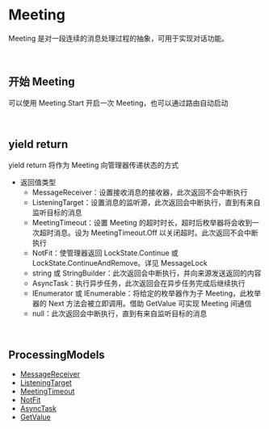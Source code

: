 # Meeting

Meeting 是对一段连续的消息处理过程的抽象，可用于实现对话功能。

<br>

## 开始 Meeting
可以使用 Meeting.Start 开启一次 Meeting，也可以通过路由自动启动

<br>

## yield return
yield return 将作为 Meeting 向管理器传递状态的方式
- 返回值类型
    - MessageReceiver：设置接收消息的接收器，此次返回不会中断执行
    - ListeningTarget：设置消息的监听源，此次返回会中断执行，直到有来自监听目标的消息
    - MeetingTimeout：设置 Meeting 的超时时长，超时后枚举器将会收到一次超时消息。设为 MeetingTimeout.Off 以关闭超时。此次返回不会中断执行
    - NotFit：使管理器返回 LockState.Continue 或 LockState.ContinueAndRemove。详见 MessageLock
    - string 或 StringBuilder：此次返回会中断执行，并向来源发送返回的内容
    - AsyncTask：执行异步任务，此次返回会在异步任务完成后继续执行
    - IEnumerator 或 IEnumerable：将给定的枚举器作为子 Meeting，此枚举器的 Next 方法会被立即调用。借助 GetValue 可实现 Meeting 间通信
    - null：此次返回会中断执行，直到有来自监听目标的消息

<br>

## ProcessingModels
- [MessageReceiver](./MessageReceiver.md)
- [ListeningTarget](./ListeningTarget.md)
- [MeetingTimeout](./MeetingTimeout.md)
- [NotFit](./NotFit.md)
- [AsyncTask](./AsyncTask.md)
- [GetValue](./GetValue.md)